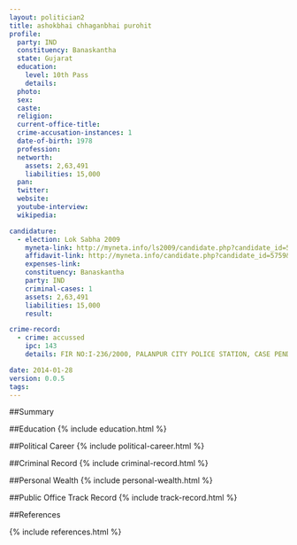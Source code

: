 ```yaml
---
layout: politician2
title: ashokbhai chhaganbhai purohit
profile: 
  party: IND
  constituency: Banaskantha
  state: Gujarat
  education: 
    level: 10th Pass
    details: 
  photo: 
  sex: 
  caste: 
  religion: 
  current-office-title: 
  crime-accusation-instances: 1
  date-of-birth: 1978
  profession: 
  networth: 
    assets: 2,63,491
    liabilities: 15,000
  pan: 
  twitter: 
  website: 
  youtube-interview: 
  wikipedia: 

candidature: 
  - election: Lok Sabha 2009
    myneta-link: http://myneta.info/ls2009/candidate.php?candidate_id=5759
    affidavit-link: http://myneta.info/candidate.php?candidate_id=5759&scan=original
    expenses-link: 
    constituency: Banaskantha 
    party: IND
    criminal-cases: 1
    assets: 2,63,491
    liabilities: 15,000
    result:  

crime-record: 
  - crime: accussed
    ipc: 143
    details: FIR NO:I-236/2000, PALANPUR CITY POLICE STATION, CASE PENDING IN METROPOLITANT CHIEF JUDICIAL MEGI. COURT, PALANPUR DATED 28-04-2004 

date: 2014-01-28
version: 0.0.5
tags: 
---
```

##Summary


##Education
{% include education.html %}


##Political Career
{% include political-career.html %}


##Criminal Record
{% include criminal-record.html %}


##Personal Wealth
{% include personal-wealth.html %}


##Public Office Track Record
{% include track-record.html %}


##References


{% include references.html %}
